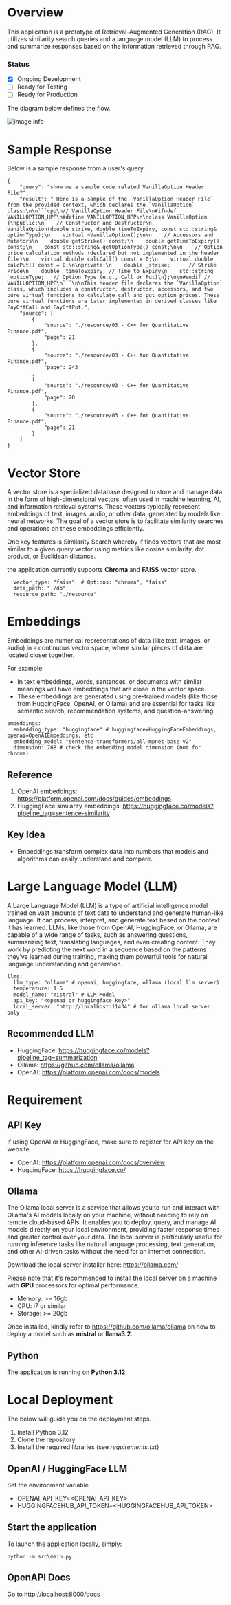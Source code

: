 # Overview

This application is a prototype of Retrieval-Augmented Generation (RAG). It utilizes similarity search queries and a language model (LLM) to process 
and summarize responses based on the information retrieved through RAG.

### Status

- [X] Ongoing Development
- [ ] Ready for Testing
- [ ] Ready for Production

The diagram below defines the flow.

![image info](./rag-bot.drawio.png)

# Sample Response

Below is a sample response from a user's query.

```
{
    "query": "show me a sample code related VanillaOption Header File?",
    "result": " Here is a sample of the `VanillaOption Header File` from the provided context, which declares the `VanillaOption` class:\n\n```cpp\n// VanillaOption Header File\n#ifndef VANILLOPTION_HPP\n#define VANILLOPTION_HPP\n\nclass VanillaOption {\npublic:\n    // Constructor and Destructor\n    VanillaOption(double strike, double timeToExpiry, const std::string& optionType);\n    virtual ~VanillaOption();\n\n    // Accessors and Mutators\n    double getStrike() const;\n    double getTimeToExpiry() const;\n    const std::string& getOptionType() const;\n\n    // Option price calculation methods (declared but not implemented in the header file)\n    virtual double calcCall() const = 0;\n    virtual double calcPut() const = 0;\n\nprivate:\n    double _strike;      // Strike Price\n    double _timeToExpiry; // Time to Expiry\n    std::string _optionType;   // Option Type (e.g., Call or Put)\n};\n\n#endif // VANILLOPTION_HPP\n```\n\nThis header file declares the `VanillaOption` class, which includes a constructor, destructor, accessors, and two pure virtual functions to calculate call and put option prices. These pure virtual functions are later implemented in derived classes like PayOffCall and PayOffPut.",
    "source": [
        {
            "source": "./resource/03 - C++ for Quantitative Finance.pdf",
            "page": 21
        },
        {
            "source": "./resource/03 - C++ for Quantitative Finance.pdf",
            "page": 243
        ,
        {
            "source": "./resource/03 - C++ for Quantitative Finance.pdf",
            "page": 20
        },
        {
            "source": "./resource/03 - C++ for Quantitative Finance.pdf",
            "page": 21
        }
    ]
}
```

# Vector Store

A vector store is a specialized database designed to store and manage data in the form of high-dimensional vectors, often used in machine learning, AI, 
and information retrieval systems. These vectors typically represent embeddings of text, images, audio, or other data, generated by models like neural 
networks. The goal of a vector store is to facilitate similarity searches and operations on these embeddings efficiently.

One key features is Similarity Search whereby if finds vectors that are most similar to a given query vector using metrics like cosine similarity, 
dot product, or Euclidean distance.

the application currently supports **Chroma** and **FAISS** vector store.

```vector_store:
  vector_type: "faiss"  # Options: "chroma", "faiss"
  data_path: "./db"
  resource_path: "./resource"
```
# Embeddings

Embeddings are numerical representations of data (like text, images, or audio) in a continuous vector space, where similar pieces of data are located closer together.

For example:

- In text embeddings, words, sentences, or documents with similar meanings will have embeddings that are close in the vector space.
- These embeddings are generated using pre-trained models (like those from HuggingFace, OpenAI, or Ollama) and are essential for tasks like 
  semantic search, recommendation systems, and question-answering.

```
embeddings:
  embedding_type: "huggingface" # huggingface=HuggingFaceEmbeddings, openai=OpenAIEmbeddings, etc
  embedding_model: "sentence-transformers/all-mpnet-base-v2"
  dimension: 768 # check the embedding model dimension (not for chroma)
```

## Reference
1. OpenAI embeddings: https://platform.openai.com/docs/guides/embeddings
2. HuggingFace similarity embeddings:  https://huggingface.co/models?pipeline_tag=sentence-similarity


## Key Idea 
- Embeddings transform complex data into numbers that models and algorithms can easily understand and compare.

# Large Language Model (LLM)

A Large Language Model (LLM) is a type of artificial intelligence model trained on vast amounts of text data to understand and generate human-like language. 
It can process, interpret, and generate text based on the context it has learned. LLMs, like those from OpenAI, HuggingFace, or Ollama, are capable of a 
wide range of tasks, such as answering questions, summarizing text, translating languages, and even creating content. They work by predicting the next word 
in a sequence based on the patterns they’ve learned during training, making them powerful tools for natural language understanding and generation.

```
llms:
  llm_type: "ollama" # openai, huggingface, ollama (local llm server)
  temperature: 1.5
  model_name: "mistral" # LLM Model
  api_key: "<openai or huggingface key>"
  local_server: "http://localhost:11434" # for ollama local server only
```
## Recommended LLM

- HuggingFace: https://huggingface.co/models?pipeline_tag=summarization
- Ollama: https://github.com/ollama/ollama
- OpenAI: https://platform.openai.com/docs/models


# Requirement

## API Key

If using OpenAI or HuggingFace, make sure to register for API key on the website.
- OpenAI: https://platform.openai.com/docs/overview
- HuggingFace: https://huggingface.co/

## Ollama

The Ollama local server is a service that allows you to run and interact with Ollama's AI models locally on your machine, without needing to rely on 
remote cloud-based APIs. It enables you to deploy, query, and manage AI models directly on your local environment, providing faster response times and 
greater control over your data. The local server is particularly useful for running inference tasks like natural language processing, text generation, 
and other AI-driven tasks without the need for an internet connection.

Download the local server installer here: https://ollama.com/

Please note that it's recommended to install the local server on a machine with **GPU** processors for optimal performance.

- Memory: >= 16gb
- CPU: i7 or similar
- Storage: >= 20gb

Once installed, kindly refer to https://github.com/ollama/ollama on how to deploy a model such as **mistral** or **llama3.2**.

## Python

The application is running on **Python 3.12**

# Local Deployment

The below will guide you on the deployment steps. 

1. Install Python 3.12
2. Clone the repository
3. Install the required libraries (see *requirements.txt*)

## OpenAI / HuggingFace LLM

Set the environment variable

- OPENAI_API_KEY=\<OPENAI_API_KEY>
- HUGGINGFACEHUB_API_TOKEN=\<HUGGINGFACEHUB_API_TOKEN>

## Start the application

To launch the application locally, simply:

```python -m src\main.py```

## OpenAPI Docs

Go to http://localhost:8000/docs

